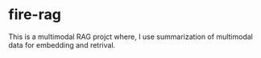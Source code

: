 # fire-rag
This is a multimodal RAG projct where, I use summarization of multimodal data for embedding and retrival.

